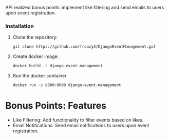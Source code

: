 API realized bonus points: implement like filtering and send emails to users upon event registration.
### Installation

1. Clone the repository:
   ```bash
   git clone https://github.com/froozy3/DjangoEventManagement.git
   ```
2. Create docker image:
   ```bash
   docker build -t django-event-management .
   ```

2. Run the docker container
   ```bash
   docker run -p 8000:8000 django-event-management
   ```
# Bonus Points: Features
   * Like Filtering: Add functionality to filter events based on likes.
   * Email Notifications: Send email notifications to users upon event registration.
